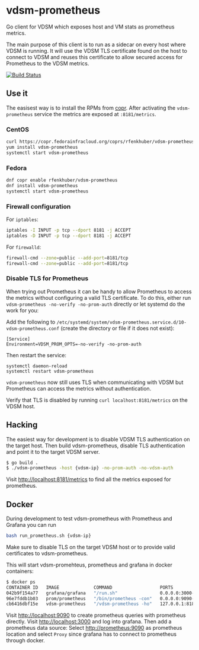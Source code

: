 # vdsm-prometheus
Go client for VDSM which exposes host and VM stats as prometheus metrics.

The main purpose of this client is to run as a sidecar on every host where VDSM
is running. It will use the VDSM TLS certificate found on the host to connect
to VDSM and reuses this certificate to allow secured access for Prometheus to
the VDSM metrics.

[![Build Status](https://travis-ci.org/rmohr/vdsm-prometheus.svg?branch=master)](https://travis-ci.org/rmohr/vdsm-prometheus)


## Use it

The easisest way is to install the RPMs from
[copr](https://copr.fedorainfracloud.org/coprs/rfenkhuber/vdsm-prometheus/).
After activating the `vdsm-prometheus` service the metrics are exposed at
`:8181/metrics`.

### CentOS
```bash
curl https://copr.fedorainfracloud.org/coprs/rfenkhuber/vdsm-prometheus/repo/epel-7/rfenkhuber-vdsm-prometheus-epel-7.repo > /etc/yum.repos.d/vdsm-prometheus.repo
yum install vdsm-prometheus
systemctl start vdsm-prometheus
```
### Fedora
```bash
dnf copr enable rfenkhuber/vdsm-prometheus
dnf install vdsm-prometheus
systemctl start vdsm-prometheus
```

### Firewall configuration

For `iptables`:
```bash
iptables -I INPUT -p tcp --dport 8181 -j ACCEPT
iptables -D INPUT -p tcp --dport 8181 -j ACCEPT
```

For `firewalld`:

```bash
firewall-cmd --zone=public --add-port=8181/tcp
firewall-cmd --zone=public --add-port=8181/tcp
```

### Disable TLS for Prometheus

When trying out Prometheus it can be handy to allow Prometheus to access the
metrics without configuring a valid TLS certificate.  To do this, either run
`vdsm-prometheus -no-verify -no-prom-auth` directly or let systemd do the work
for you:

Add the following to
`/etc/systemd/system/vdsm-prometheus.service.d/10-vdsm-prometheus.conf`
(create the directory or file if it does not exist):
```
[Service]
Environment=VDSM_PROM_OPTS=-no-verify -no-prom-auth
```
Then restart the service:
```
systemctl daemon-reload
systemctl restart vdsm-prometheus
```

`vdsm-prometheus` now still uses TLS when communicating with VDSM but
Prometheus can access the metrics without authentication.

Verify that TLS is disabled by running `curl localhost:8181/metrics` on the
VDSM host.

## Hacking
The easiest way for development is to disable VDSM TLS authentication on the
target host. Then build vdsm-prometheus, disable TLS authentication and point
it to the target VDSM server.
```bash
$ go build .
$ ./vdsm-prometheus -host {vdsm-ip} -no-prom-auth -no-vdsm-auth
```
Visit <http://localhost:8181/metrics> to find all the metrics exposed for
prometheus.

## Docker
During development to test vdsm-prometheus with Prometheus and Grafana you can
run
```bash
bash run_prometheus.sh {vdsm-ip}
```
Make sure to disable TLS on the target VDSM host or to provide valid
certificates to vdsm-prometheus.

This will start vdsm-promehteus, prometheus and grafana in docker containers:

```bash
$ docker ps
CONTAINER ID   IMAGE             COMMAND                  PORTS                         NAMES
042b9f154a77   grafana/grafana   "/run.sh"                0.0.0.0:3000->3000/tcp        grafana
96e7fddb1b03   prom/prometheus   "/bin/prometheus -con"   0.0.0.0:9090->9090/tcp        prometheus
cb6416dbf15e   vdsm-prometheus   "/vdsm-prometheus -ho"   127.0.0.1:8181->8181/tcp      vdsm-prometheus
```
Visit <http://localhost:9090> to create prometheus queries with prometheus
directly. Visit <http://localhost:3000> and log into grafana.  Then add a
prometheus data source: Select <http://prometheus:9090> as prometheus location
and select `Proxy` since grafana has to connect to prometheus through docker.
